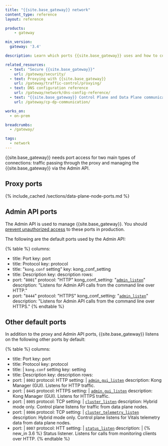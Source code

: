 ```yaml
---
title: "{{site.base_gateway}} network"
content_type: reference
layout: reference

products:
    - gateway

min_version:
  gateway: '3.4'

description: Learn which ports {{site.base_gateway}} uses and how to configure them.

related_resources:
  - text: "Secure {{site.base_gateway}}"
    url: /gateway/security/
  - text: Proxying with {{site.base_gateway}}
    url: /gateway/traffic-control/proxying/
  - text: DNS configuration reference
    url: /gateway/network/dns-config-reference/
  - text: "{{site.base_gateway}} Control Plane and Data Plane communication"
    url: /gateway/cp-dp-communication/

works_on:
  - on-prem

breadcrumbs:
  - /gateway/

tags:
  - network
---
```


{{site.base_gateway}} needs port access for two main types of connections: traffic passing through the proxy and managing the {{site.base_gateway}} via the Admin API.

## Proxy ports

{% include_cached /sections/data-plane-node-ports.md %}

## Admin API ports

The Admin API is used to manage {{site.base_gateway}}. You should [prevent unauthorized access](/gateway/secure-the-admin-api/) to these ports in production.

The following are the default ports used by the Admin API:

<!--vale off-->
{% table %}
columns:
  - title: Port
    key: port
  - title: Protocol
    key: protocol
  - title: "`kong.conf` setting"
    key: kong_conf_setting
  - title: Description
    key: description
rows:
  - port: "`8001`"
    protocol: "HTTP"
    kong_conf_setting: "[`admin_listen`](/gateway/configuration/#admin_listen)"
    description: "Listens for Admin API calls from the command line over HTTP."
  - port: "`8444`"
    protocol: "HTTPS"
    kong_conf_setting: "[`admin_listen`](/gateway/configuration/#admin_listen)"
    description: "Listens for Admin API calls from the command line over HTTPS."
{% endtable %}
<!--vale on-->


## Other default ports

In addition to the proxy and Admin API ports, {{site.base_gateway}} listens on the following other ports by default:

{% table %}
columns:
  - title: Port
    key: port
  - title: Protocol
    key: protocol
  - title: |
      `kong.conf` setting
    key: setting
  - title: Description
    key: description
rows:
  - port: |
     `8002`
    protocol: HTTP
    setting: |
      [`admin_gui_listen`](/gateway/configuration/#admin_gui_listen)
    description: Kong Manager (GUI). Listens for HTTP traffic.
  - port: |
     `8445`
    protocol: HTTPS
    setting: |
      [`admin_gui_listen`](/gateway/configuration/#admin_gui_listen)
    description: Kong Manager (GUI). Listens for HTTPS traffic.
  - port: |
     `8005`
    protocol: TCP
    setting: |
      [`cluster_listen`](/gateway/configuration/#cluster_listen)
    description: Hybrid mode only. Control plane listens for traffic from data plane nodes.
  - port: |
     `8006`
    protocol: TCP
    setting: |
      [`cluster_telemetry_listen`](/gateway/configuration/#cluster_telemetry_listen)
    description: Hybrid mode only. Control plane listens for Vitals telemetry data from data plane nodes.
  - port: |
     `8007`
    protocol: HTT
    setting: |
      [`status_listen`](/gateway/configuration/#status_listen)
    description: |
      {% new_in 3.6 %} Status listener. Listens for calls from monitoring clients over HTTP.
{% endtable %}
